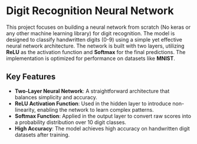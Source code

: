 
# Digit Recognition Neural Network

This project focuses on building a neural network from scratch (No keras or any other machine learning library) for digit recognition. The model is designed to classify handwritten digits (0-9) using a simple yet effective neural network architecture. The network is built with two layers, utilizing **ReLU** as the activation function and **Softmax** for the final predictions. The implementation is optimized for performance on datasets like **MNIST**.

## Key Features

- **Two-Layer Neural Network**: A straightforward architecture that balances simplicity and accuracy.
- **ReLU Activation Function**: Used in the hidden layer to introduce non-linearity, enabling the network to learn complex patterns.
- **Softmax Function**: Applied in the output layer to convert raw scores into a probability distribution over 10 digit classes.
- **High Accuracy**: The model achieves high accuracy on handwritten digit datasets after training.
